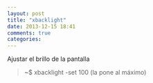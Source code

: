 ```yaml
---
layout: post
title: "xbacklight"
date: 2013-12-15 18:41
comments: true
categories: 
---
```

Ajustar el brillo de la pantalla

>~$ xbacklight -set 100  (la pone al máximo)

